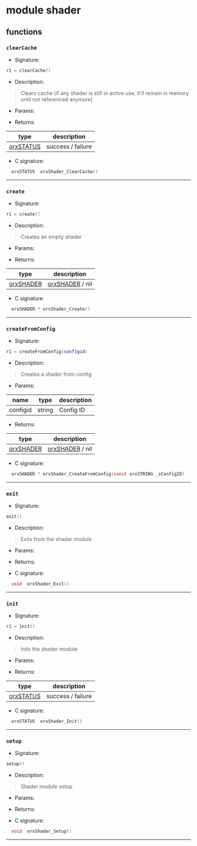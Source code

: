 # module shader

## functions

### **`clearCache`**

* Signature:

```lua
r1 = clearCache()
```

* Description:

> Clears cache \(if any shader is still in active use, it'll remain in memory until not referenced anymore\)

* Params:

* Returns:

type | description 
--- | ---
[orxSTATUS](../enums.md#orxstatus)  | success / failure

* C signature:

```c
  orxSTATUS  orxShader_ClearCache()
```

---

### **`create`**

* Signature:

```lua
r1 = create()
```

* Description:

> Creates an empty shader

* Params:

* Returns:

type | description 
--- | ---
[orxSHADER](../types/orxSHADER.md)  | [orxSHADER](../types/orxSHADER.md) / nil

* C signature:

```c
  orxSHADER * orxShader_Create()
```

---

### **`createFromConfig`**

* Signature:

```lua
r1 = createFromConfig(configid)
```

* Description:

> Creates a shader from config

* Params:

name | type | description 
--- | --- | ---
configid | string | Config ID

* Returns:

type | description 
--- | ---
[orxSHADER](../types/orxSHADER.md)  | [orxSHADER](../types/orxSHADER.md) / nil

* C signature:

```c
  orxSHADER * orxShader_CreateFromConfig(const orxSTRING _zConfigID)
```

---

### **`exit`**

* Signature:

```lua
exit()
```

* Description:

> Exits from the shader module

* Params:

* Returns:

* C signature:

```c
  void  orxShader_Exit()
```

---

### **`init`**

* Signature:

```lua
r1 = init()
```

* Description:

> Inits the shader module

* Params:

* Returns:

type | description 
--- | ---
[orxSTATUS](../enums.md#orxstatus)  | success / failure

* C signature:

```c
  orxSTATUS  orxShader_Init()
```

---

### **`setup`**

* Signature:

```lua
setup()
```

* Description:

> Shader module setup

* Params:

* Returns:

* C signature:

```c
  void  orxShader_Setup()
```

---

